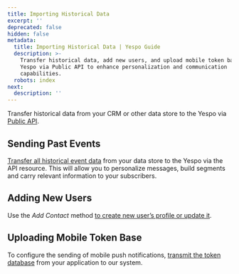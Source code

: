 ```yaml
---
title: Importing Historical Data
excerpt: ''
deprecated: false
hidden: false
metadata:
  title: Importing Historical Data | Yespo Guide
  description: >-
    Transfer historical data, add new users, and upload mobile token bases to
    Yespo via Public API to enhance personalization and communication
    capabilities.
  robots: index
next:
  description: ''
---
```

Transfer historical data from your CRM or other data store to the Yespo via [Public API](https://docs.yespo.io/reference/getting-started-with-your-api).

## Sending Past Events

[Transfer all historical event data](https://docs.yespo.io/docs/how-send-past-events) from your data store to the Yespo via the API resource. This will allow you to personalize messages, build segments and carry relevant information to your subscribers.

## Adding New Users

Use the *Add Contact* method [to create new user’s profile or update it](https://docs.yespo.io/docs/adding-new-users).

## Uploading Mobile Token Base

To configure the sending of mobile push notifications, [transmit the token database](https://docs.yespo.io/docs/uploading-mobile-token-base) from your application to our system.
